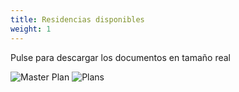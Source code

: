 ```yaml
---
title: Residencias disponibles
weight: 1
---
```

Pulse para descargar los documentos en tamaño real

![Master Plan](/images/plans/MASTERPLAN-85x11-8-12-resized-600-med-.jpg)
![Plans](/images/plans/dulcevida-final-low-res-resized-600.jpg)
